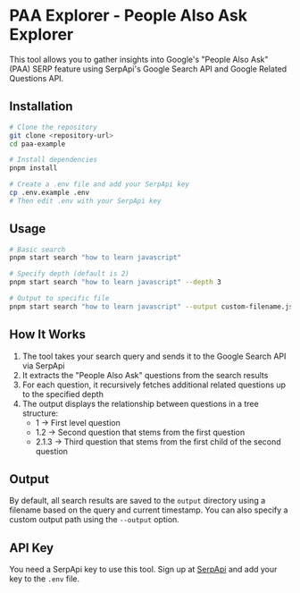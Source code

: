 # PAA Explorer - People Also Ask Explorer

This tool allows you to gather insights into Google's "People Also Ask" (PAA) SERP feature using SerpApi's Google Search API and Google Related Questions API.

## Installation

```bash
# Clone the repository
git clone <repository-url>
cd paa-example

# Install dependencies
pnpm install

# Create a .env file and add your SerpApi key
cp .env.example .env
# Then edit .env with your SerpApi key
```

## Usage

```bash
# Basic search
pnpm start search "how to learn javascript"

# Specify depth (default is 2)
pnpm start search "how to learn javascript" --depth 3

# Output to specific file
pnpm start search "how to learn javascript" --output custom-filename.json
```

## How It Works

1. The tool takes your search query and sends it to the Google Search API via SerpApi
2. It extracts the "People Also Ask" questions from the search results
3. For each question, it recursively fetches additional related questions up to the specified depth
4. The output displays the relationship between questions in a tree structure:
   - 1 → First level question
   - 1.2 → Second question that stems from the first question
   - 2.1.3 → Third question that stems from the first child of the second question

## Output

By default, all search results are saved to the `output` directory using a filename based on the query and current timestamp. You can also specify a custom output path using the `--output` option.

## API Key

You need a SerpApi key to use this tool. Sign up at [SerpApi](https://serpapi.com/) and add your key to the `.env` file.
